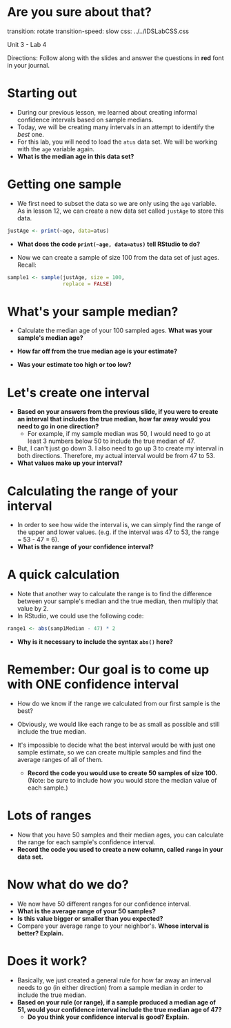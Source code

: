 Are you sure about that?
========================================================
transition: rotate
transition-speed: slow
css: ../../IDSLabCSS.css

Unit 3 - Lab 4

Directions: Follow along with the slides and answer the questions in **red** font in your journal.



Starting out
========================

- During our previous lesson, we learned about creating informal confidence intervals based on sample medians. 
- Today, we will be creating many intervals in an attempt to identify the _best_ one.
- For this lab, you will need to load the `atus` data set. We will be working with the `age` variable again.
- **What is the median age in this data set?**

Getting one sample
========================

- We first need to subset the data so we are only using the `age` variable. As in lesson 12, we can create a new data set called `justAge` to store this data.


```r
justAge <- print(~age, data=atus)
```

- **What does the code `print(~age, data=atus)` tell RStudio to do?**

- Now we can create a sample of size 100 from the data set of just ages. Recall:


```r
sample1 <- sample(justAge, size = 100, 
                  replace = FALSE)
```


What's your sample median?
========================
- Calculate the median age of your 100 sampled ages. **What was your sample's median age?**

- **How far off from the true median age is your estimate?**
- **Was your estimate too high or too low?**


Let's create one interval
========================

- **Based on your answers from the previous slide, if you were to create an interval that includes the true median, how far away would you need to go in one direction?**
  - For example, if my sample median was 50, I would need to go at least 3 numbers below 50 to include the true median of 47.
- But, I can't just go down 3. I also need to go up 3 to create my interval in both directions. Therefore, my actual interval would be from 47 to 53.
- **What values make up your interval?**


Calculating the range of your interval
========================

- In order to see how wide the interval is, we can simply find the range of the upper and lower values. (e.g. if the interval was 47 to 53, the range = 53 - 47 = 6).
- **What is the range of your confidence interval?**


A quick calculation
========================

- Note that another way to calculate the range is to find the difference between your sample's median and the true median, then multiply that value by 2.
- In RStudio, we could use the following code:


```r
range1 <- abs(samp1Median - 47) * 2
```

- **Why is it necessary to include the syntax `abs()` here?**


Remember: Our goal is to come up with ONE confidence interval
========================

- How do we know if the range we calculated from our first sample is the best?
- Obviously, we would like each range to be as small as possible and still include the true median.

- It's impossible to decide what the best interval would be with just one sample estimate, so we can create multiple samples and find the average ranges of all of them.
  - **Record the code you would use to create 50 samples of size 100.** (Note: be sure to include how you would store the median value of each sample.)
  
  
Lots of ranges
=========================

- Now that you have 50 samples and their median ages, you can calculate the range for each sample's confidence interval.
- **Record the code you used to create a new column, called `range` in your data set.**


Now what do we do?
=========================

- We now have 50 different ranges for our confidence interval.
- **What is the average range of your 50 samples?**
- **Is this value bigger or smaller than you expected?**
- Compare your average range to your neighbor's. **Whose interval is better? Explain.**


Does it work?
=========================

- Basically, we just created a general rule for how far away an interval needs to go (in either direction) from a sample median in order to include the true median.
- **Based on your rule (or range), if a sample produced a median age of 51, would your confidence interval include the true median age of 47?**
  - **Do you think your confidence interval is good? Explain.**



